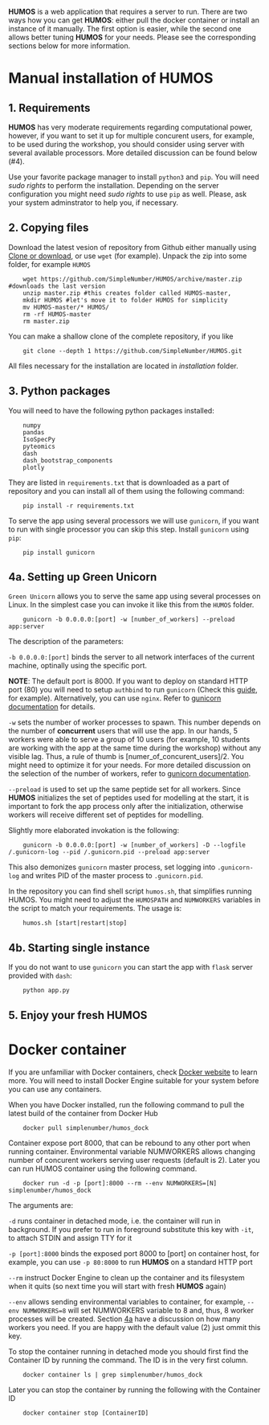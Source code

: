 **HUMOS** is a web application that requires a server to run. There are two ways how you can get **HUMOS**: either pull the docker container or install an instance of it manually. The first option is easier, while the second one allows better tuning **HUMOS** for your needs. Please see the corresponding sections below for more information.

# Manual installation of HUMOS

## 1. Requirements 

**HUMOS** has very moderate requirements regarding computational power, however, if you want to set it up for multiple concurent users, for example, to be used during the workshop, you should consider using server with several available processors. More detailed discussion can be found below (#4).

Use your favorite package manager to install `python3` and `pip`. You will need *sudo rights* to perform the installation.
Depending on the server configuration you might need *sudo rights* to use `pip` as well. Please, ask your system adminstrator to help you, if necessary.
    
## 2. Copying files

Download the latest vesion of repository from Github either manually using [Clone or download](https://github.com/SimpleNumber/HUMOS/archive/master.zip), or use `wget` (for example).
Unpack the zip into some folder, for example `HUMOS`

```shell
    wget https://github.com/SimpleNumber/HUMOS/archive/master.zip #downloads the last version
    unzip master.zip #this creates folder called HUMOS-master, 
    mkdir HUMOS #let's move it to folder HUMOS for simplicity
    mv HUMOS-master/* HUMOS/
    rm -rf HUMOS-master
    rm master.zip
```

You can make a shallow clone of the complete repository, if you like

```
    git clone --depth 1 https://github.com/SimpleNumber/HUMOS.git
```
All files necessary for the installation are located in *installation* folder. 

## 3. Python packages

You will need to have the following python packages installed:

```
    numpy
    pandas
    IsoSpecPy
    pyteomics
    dash
    dash_bootstrap_components
    plotly
```

They are listed in `requirements.txt` that is downloaded as a part of repository and you can install all of them using the following command:

```shell
    pip install -r requirements.txt
```

To serve the app using several processors we will use `gunicorn`, if you want to run with single processor you can skip this step.
Install `gunicorn` using `pip`:

```shell
    pip install gunicorn
```

## 4a. Setting up Green Unicorn

`Green Unicorn` allows you to serve the same app using several processes on Linux. In the simplest case you can invoke it like this from the `HUMOS` folder.
```shell
    gunicorn -b 0.0.0.0:[port] -w [number_of_workers] --preload app:server
```
The description of the parameters:

`-b 0.0.0.0:[port]` binds the server to all network interfaces of the current machine, optinally using the specific port.

**NOTE**: The default port is 8000. If you want to deploy on standard HTTP port (80) you will need to setup `authbind` to run `gunicorn`
(Check this [guide](https://mutelight.org/authbind), for example). Alternatively, you can use `nginx`. Refer to [gunicorn documentation](http://docs.gunicorn.org/en/stable/deploy.html) for details.

`-w` sets the number of worker processes to spawn. This number depends on the number of **concurrent** users that will use the app. In our hands, 5 workers were able to serve a group of 10 users (for example, 10 students are working with the app at the same time during the workshop) without any visible lag. Thus, a rule of thumb is \[numer_of_concurent_users\]/2.
You might need to optimize it for your needs. For more detailed discussion on the selection of the number of workers, refer to [gunicorn documentation](http://docs.gunicorn.org/en/stable/design.html#how-many-workers).

`--preload` is used to set up the same peptide set for all workers. Since **HUMOS** initializes the set of peptides used for modelling at the start, it is important to fork the app process only after the initialization, otherwise workers will receive different set of peptides for modelling.

Slightly more elaborated invokation is the following:
```shell
    gunicorn -b 0.0.0.0:[port] -w [number_of_workers] -D --logfile /.gunicorn-log --pid /.gunicorn.pid --preload app:server
```

This also demonizes `gunicorn` master process, set logging into `.gunicorn-log` and writes PID of the master process to `.gunicorn.pid`.

In the repository you can find shell script `humos.sh`, that simplifies running HUMOS. You might need to adjust the `HUMOSPATH` and `NUMWORKERS` variables in the script to match your requirements. The usage is:
```shell
    humos.sh [start|restart|stop]
```

## 4b. Starting single instance

If you do not want to use `gunicorn` you can start the app with `flask` server provided with `dash`:
```shell
    python app.py
```

## 5. Enjoy your fresh HUMOS

# Docker container

If you are unfamiliar with Docker containers, check [Docker website](https://www.docker.com/get-started) to learn more. You will need to install Docker Engine suitable for your system before you can use any containers.

When you have Docker installed, run the following command to pull the latest build of the container from Docker Hub

```shell
    docker pull simplenumber/humos_dock
```

Container expose port 8000, that can be rebound to any other port when running container. Environmental variable NUMWORKERS allows changing number of concurent workers serving user requests (default is 2). Later you can run HUMOS container using the following command.

```shell
    docker run -d -p [port]:8000 --rm --env NUMWORKERS=[N] simplenumber/humos_dock
```

The arguments are:

   `-d` runs container in detached mode, i.e. the container will run in background. If you prefer to run in foreground substitute this key with `-it`, to attach STDIN and assign TTY for it

   `-p [port]:8000` binds the exposed port 8000 to [port] on container host, for example, you can use `-p 80:8000` to run **HUMOS** on a standard HTTP port
   
   `--rm` instruct Docker Engine to clean up the container and its filesystem when it quits (so next time you will start with fresh **HUMOS** again)
   
   `--env` allows sending environmental variables to container, for example, `--env NUMWORKERS=8` will set NUMWORKERS variable to 8 and, thus, 8 worker processes will be created. Section [4a](#4a-setting-up-green-unicorn) have a discussion on how many workers you need. If you are happy with the default value (2) just ommit this key.

To stop the container running in detached mode you should first find the Container ID by running the command. The ID is in the very first column.

```shell
    docker container ls | grep simplenumber/humos_dock
```

Later you can stop the container by running the following with the Container ID

```shell
    docker container stop [ContainerID]
```
